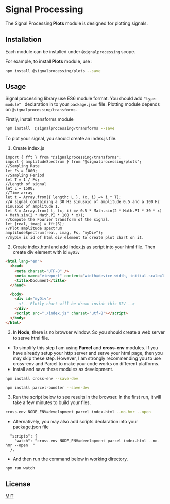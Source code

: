 # Signal Processing

The Signal Processing **Plots** module is designed for plotting signals.

## Installation

Each module can be installed under `@signalprocessing` scope.

For example, to install **Plots** module, use :

```bash
npm install @signalprocessing/plots --save
```

## Usage

Signal processing library use ES6 module format. You should add `"type: module" ` declaration in to your `package.json` file. Plotting module depends on `@signalprocessing/transforms`.

Firstly, install transforms module

```bash
npm install  @signalprocessing/transforms --save
```

To plot your signal, you should create an index.js file.

1. Create index.js

```node
import { fft } from "@signalprocessing/transforms";
import { amplitudeSpectrum } from "@signalprocessing/plots";
//Sampling Rate
let Fs = 1000;
//Sampling Period
let T = 1 / Fs;
//Length of signal
let L = 1500;
//Time array
let t = Array.from({ length: L }, (x, i) => i * T);
//A signal containing a 30 Hz sinusoid of amplitude 0.5 and a 100 Hz sinusoid of amplitude 1.
let S = Array.from( t, (x, i) => 0.5 * Math.sin(2 * Math.PI * 30 * x) + Math.sin(2 * Math.PI * 100 * x));
//Compute the Fourier transform of the signal.
let [real, imag] = fft(S);
//Plot amplitude spectrum
amplitudeSpectrum(real, imag, Fs, "myDiv");
//myDiv is id of html div element to create plot chart on it.
```

2. Create index.html and add index.js as script into your html file. Then create div element with id ```myDiv```

```html
<html lang="en">
  <head>
    <meta charset="UTF-8" />
    <meta name="viewport" content="width=device-width, initial-scale=1.0" />
    <title>Document</title>
  </head>

  <body>
    <div id="myDiv">
      <!-- Plotly chart will be drawn inside this DIV -->
    </div>
    <script src="./index.js" charset="utf-8"></script>
  </body>
</html>
```

3. In **Node**, there is no browser window. So you should create a web server to serve html file.

- To simplify this step I am using **Parcel** and **cross-env** modules. If you have already setup your http server and serve your html page, then you may skip these step. However, I am strongly recommending you to use cross-env and Parcel to make your code works on different platforms.
- Install and save these modules as development.

```bash
npm install cross-env --save-dev
```

```bash
npm install parcel-bundler --save-dev
```

3. Run the script below to see results in the browser. In the first run, it will take a few minutes to build your files.

```bash
cross-env NODE_ENV=development parcel index.html --no-hmr --open
```

- Alternatively, you may also add scripts declaration into your package.json file

```node
  "scripts": {
    "watch": "cross-env NODE_ENV=development parcel index.html --no-hmr --open  "
  },
```

- And then run the command below in working directory.

```node
npm run watch
```

## License

[MIT](https://choosealicense.com/licenses/mit/)
